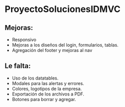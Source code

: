 # ProyectoSolucionesIDMVC

## Mejoras:  

- Responsivo
- Mejoras a los diseños del login, formularios, tablas.
- Agregación del footer y mejoras al nav

## Le falta:

- Uso de los datatables.
- Modales para las alertas y errores.
- Colores, logotipos de la empresa.
- Exportación de los archivos a PDF.
- Botones para borrar y agregar.

